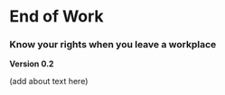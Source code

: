 # End of Work
### Know your rights when you leave a workplace

__Version 0.2__

(add about text here)
